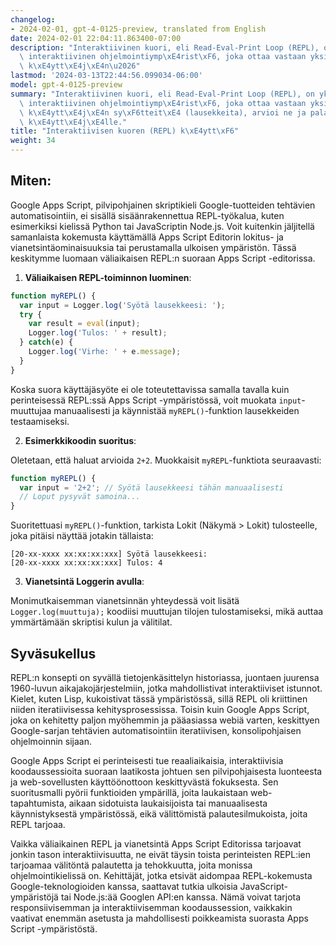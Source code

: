 ```yaml
---
changelog:
- 2024-02-01, gpt-4-0125-preview, translated from English
date: 2024-02-01 22:04:11.863400-07:00
description: "Interaktiivinen kuori, eli Read-Eval-Print Loop (REPL), on yksinkertainen\
  \ interaktiivinen ohjelmointiymp\xE4rist\xF6, joka ottaa vastaan yksitt\xE4isi\xE4\
  \ k\xE4ytt\xE4j\xE4n\u2026"
lastmod: '2024-03-13T22:44:56.099034-06:00'
model: gpt-4-0125-preview
summary: "Interaktiivinen kuori, eli Read-Eval-Print Loop (REPL), on yksinkertainen\
  \ interaktiivinen ohjelmointiymp\xE4rist\xF6, joka ottaa vastaan yksitt\xE4isi\xE4\
  \ k\xE4ytt\xE4j\xE4n sy\xF6tteit\xE4 (lausekkeita), arvioi ne ja palauttaa tuloksen\
  \ k\xE4ytt\xE4j\xE4lle."
title: "Interaktiivisen kuoren (REPL) k\xE4ytt\xF6"
weight: 34
---
```


## Miten:
Google Apps Script, pilvipohjainen skriptikieli Google-tuotteiden tehtävien automatisointiin, ei sisällä sisäänrakennettua REPL-työkalua, kuten esimerkiksi kielissä Python tai JavaScriptin Node.js. Voit kuitenkin jäljitellä samanlaista kokemusta käyttämällä Apps Script Editorin lokitus- ja vianetsintäominaisuuksia tai perustamalla ulkoisen ympäristön. Tässä keskitymme luomaan väliaikaisen REPL:n suoraan Apps Script -editorissa.

1. **Väliaikaisen REPL-toiminnon luominen**:

```javascript
function myREPL() {
  var input = Logger.log('Syötä lausekkeesi: ');
  try {
    var result = eval(input);
    Logger.log('Tulos: ' + result);
  } catch(e) {
    Logger.log('Virhe: ' + e.message);
  }
}
```

Koska suora käyttäjäsyöte ei ole toteutettavissa samalla tavalla kuin perinteisessä REPL:ssä Apps Script -ympäristössä, voit muokata `input`-muuttujaa manuaalisesti ja käynnistää `myREPL()`-funktion lausekkeiden testaamiseksi.

2. **Esimerkkikoodin suoritus**:

Oletetaan, että haluat arvioida `2+2`. Muokkaisit `myREPL`-funktiota seuraavasti:

```javascript
function myREPL() {
  var input = '2+2'; // Syötä lausekkeesi tähän manuaalisesti
  // Loput pysyvät samoina...
}
```

Suoritettuasi `myREPL()`-funktion, tarkista Lokit (Näkymä > Lokit) tulosteelle, joka pitäisi näyttää jotakin tällaista:

```
[20-xx-xxxx xx:xx:xx:xxx] Syötä lausekkeesi:
[20-xx-xxxx xx:xx:xx:xxx] Tulos: 4
```

3. **Vianetsintä Loggerin avulla**:

Monimutkaisemman vianetsinnän yhteydessä voit lisätä `Logger.log(muuttuja);` koodiisi muuttujan tilojen tulostamiseksi, mikä auttaa ymmärtämään skriptisi kulun ja välitilat.

## Syväsukellus
REPL:n konsepti on syvällä tietojenkäsittelyn historiassa, juontaen juurensa 1960-luvun aikajakojärjestelmiin, jotka mahdollistivat interaktiiviset istunnot. Kielet, kuten Lisp, kukoistivat tässä ympäristössä, sillä REPL oli kriittinen niiden iteratiivisessa kehitysprosessissa. Toisin kuin Google Apps Script, joka on kehitetty paljon myöhemmin ja pääasiassa webiä varten, keskittyen Google-sarjan tehtävien automatisointiin iteratiivisen, konsolipohjaisen ohjelmoinnin sijaan.

Google Apps Script ei perinteisesti tue reaaliaikaisia, interaktiivisia koodaussessioita suoraan laatikosta johtuen sen pilvipohjaisesta luonteesta ja web-sovellusten käyttöönottoon keskittyvästä fokuksesta. Sen suoritusmalli pyörii funktioiden ympärillä, joita laukaistaan web-tapahtumista, aikaan sidotuista laukaisijoista tai manuaalisesta käynnistyksestä ympäristössä, eikä välittömistä palautesilmukoista, joita REPL tarjoaa.

Vaikka väliaikainen REPL ja vianetsintä Apps Script Editorissa tarjoavat jonkin tason interaktiivisuutta, ne eivät täysin toista perinteisten REPL:ien tarjoamaa välitöntä palautetta ja tehokkuutta, joita monissa ohjelmointikielissä on. Kehittäjät, jotka etsivät aidompaa REPL-kokemusta Google-teknologioiden kanssa, saattavat tutkia ulkoisia JavaScript-ympäristöjä tai Node.js:ää Googlen API:en kanssa. Nämä voivat tarjota responsiivisemman ja interaktiivisemman koodaussession, vaikkakin vaativat enemmän asetusta ja mahdollisesti poikkeamista suorasta Apps Script -ympäristöstä.

